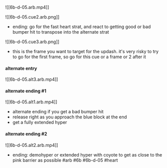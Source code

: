 ![[6b-d-05.arb.mp4]]

![[6b-d-05.cue2.arb.png]]

- ending: go for the fast heart strat, and react to getting good or bad bumper hit to transpose into the alternate strat

![[6b-d-05.cue3.arb.png]]
- this is the frame you want to target for the updash. it's very risky to try to go for the first frame, so go for this cue or a frame or 2 after it

#### alternate entry
![[6b-d-05.alt3.arb.mp4]]

#### alternate ending #1
![[6b-d-05.alt1.arb.mp4]]
- alternate ending if you get a bad bumper hit
- release right as you approach the blue block at the end
- get a fully extended hyper 

#### alternate ending #2
![[6b-d-05.alt2.arb.mp4]]
- ending: demohyper or extended hyper with coyote to get as close to the pink barrier as possible
#arb #6b #6b-d-05 #heart

